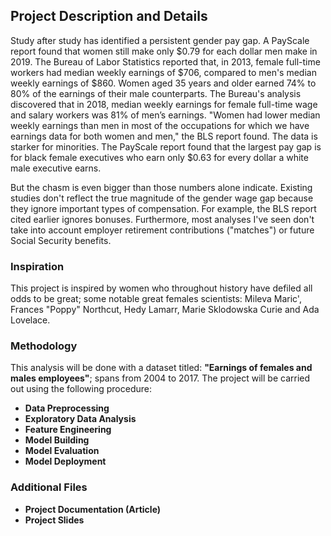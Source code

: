 ## **Project Description and Details**

Study after study has identified a persistent gender pay gap. A PayScale report found that women still make only $0.79 for each dollar men make in 2019. The Bureau of Labor Statistics reported that, in 2013, female full-time workers had median weekly earnings of $706, compared to men's median weekly earnings of $860. Women aged 35 years and older earned 74% to 80% of the earnings of their male counterparts. The Bureau's analysis discovered that in 2018, median weekly earnings for female full-time wage and salary workers was 81% of men’s earnings. "Women had lower median weekly earnings than men in most of the occupations for which we have earnings data for both women and men," the BLS report found. The data is starker for minorities. The PayScale report found that the largest pay gap is for black female executives who earn only $0.63 for every dollar a white male executive earns. 

But the chasm is even bigger than those numbers alone indicate. Existing studies don't reflect the true magnitude of the gender wage gap because they ignore important types of compensation. For example, the BLS report cited earlier ignores bonuses. Furthermore, most analyses I've seen don't take into account employer retirement contributions ("matches") or future Social Security benefits.

### **Inspiration**
This project is inspired by women who throughout history have defiled all odds to be great; some notable great females scientists: Mileva Maric', Frances "Poppy" Northcut, Hedy Lamarr, Marie Sklodowska Curie and Ada Lovelace.

### **Methodology**
This analysis will be done with a dataset titled: **"Earnings of females and males employees"**; spans from 2004 to 2017. The project will be carried out using the following procedure:
- **Data Preprocessing**
- **Exploratory Data Analysis**
- **Feature Engineering**
- **Model Building**
- **Model Evaluation**
- **Model Deployment**

### **Additional Files**
- **Project Documentation (Article)**
- **Project Slides**
